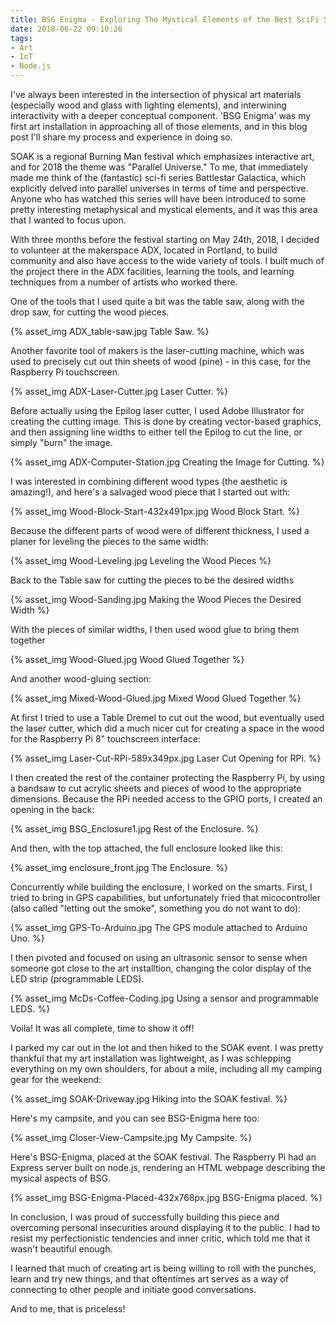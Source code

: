 ```yaml
---
title: BSG Enigma - Exploring The Mystical Elements of the Best SciFi Series Ever
date: 2018-06-22 09:10:26
tags:
- Art
- IoT
- Node.js
---
```


I've always been interested in the intersection of physical art materials (especially wood and glass with lighting elements), and interwining interactivity with a deeper conceptual component. 'BSG Enigma' was my first art installation in approaching all of those elements, and in this blog post I'll share my process and experience in doing so.

SOAK is a regional Burning Man festival which emphasizes interactive art, and for 2018 the theme was "Parallel Universe." To me, that immediately made me think of the (fantastic) sci-fi series Battlestar Galactica, which explicitly delved into parallel universes in terms of time and perspective. Anyone who has watched this series will have been introduced to some pretty interesting metaphysical and mystical elements, and it was this area that I wanted to focus upon.

With three months before the festival starting on May 24th, 2018, I decided to volunteer at the makerspace ADX, located in Portland, to build community and also have access to the wide variety of tools. I built much of the project there in the ADX facilities, learning the tools, and learning techniques from a number of artists who worked there.

One of the tools that I used quite a bit was the table saw, along with the drop saw, for cutting the wood pieces.
&nbsp;

{% asset_img ADX_table-saw.jpg Table Saw. %}

Another favorite tool of makers is the laser-cutting machine, which was used to precisely cut out thin sheets of wood (pine) - in this case, for the Raspberry Pi touchscreen. 
&nbsp;

{% asset_img ADX-Laser-Cutter.jpg Laser Cutter. %}

Before actually using the Epilog laser cutter, I used Adobe Illustrator for creating the cutting image. This is done by creating vector-based graphics, and then assigning line widths to either tell the Epilog to cut the line, or simply "burn" the image.
&nbsp;

{% asset_img ADX-Computer-Station.jpg Creating the Image for Cutting. %}

I was interested in combining different wood types (the aesthetic is amazing!), and here's a salvaged wood piece that I started out with:
&nbsp;

{% asset_img Wood-Block-Start-432x491px.jpg Wood Block Start. %}

Because the different parts of wood were of different thickness, I used a planer for leveling the pieces to the same width:
&nbsp;

{% asset_img Wood-Leveling.jpg Leveling the Wood Pieces %}

Back to the Table saw for cutting the pieces to be the desired widths
&nbsp;

{% asset_img Wood-Sanding.jpg Making the Wood Pieces the Desired Width %}

With the pieces of similar widths, I then used wood glue to bring them together
&nbsp;

{% asset_img Wood-Glued.jpg Wood Glued Together %}

And another wood-gluing section:
&nbsp;

{% asset_img Mixed-Wood-Glued.jpg Mixed Wood Glued Together %}

At first I tried to use a Table Dremel to cut out the wood, but eventually used the laser cutter, which did a much nicer cut for creating a space in the wood for the Raspberry Pi 8" touchscreen interface:
&nbsp;

{% asset_img Laser-Cut-RPi-589x349px.jpg Laser Cut Opening for RPi. %}

I then created the rest of the container protecting the Raspberry Pi, by using a bandsaw to cut acrylic sheets and pieces of wood to the appropriate dimensions. Because the RPi needed access to the GPIO ports, I created an opening in the back:
&nbsp;

{% asset_img BSG_Enclosure1.jpg Rest of the Enclosure. %}

And then, with the top attached, the full enclosure looked like this:
&nbsp;

{% asset_img enclosure_front.jpg The Enclosure. %}

Concurrently while building the enclosure, I worked on the smarts. First, I tried to bring in GPS capabilities, but unfortunately fried that micocontroller (also called "letting out the smoke", something you do not want to do):
&nbsp;

{% asset_img GPS-To-Arduino.jpg The GPS module attached to Arduino Uno. %}

I then pivoted and focused on using an ultrasonic sensor to sense when someone got close to the art installtion, changing the color display of the LED strip (programmable LEDS).
&nbsp;

{% asset_img McDs-Coffee-Coding.jpg  Using a sensor and programmable LEDS. %}

Voila! It was all complete, time to show it off!

I parked my car out in the lot and then hiked to the SOAK event. I was pretty thankful that my art installation was lightweight, as I was schlepping everything on my own shoulders, for about a mile, including all my camping gear for the weekend:
&nbsp;

{% asset_img SOAK-Driveway.jpg  Hiking into the SOAK festival. %}

Here's my campsite, and you can see BSG-Enigma here too:
&nbsp;

{% asset_img Closer-View-Campsite.jpg  My Campsite. %}


Here's BSG-Enigma, placed at the SOAK festival. The Raspberry Pi had an Express server built on node.js, rendering an HTML webpage describing the mysical aspects of BSG.
&nbsp;

{% asset_img BSG-Enigma-Placed-432x768px.jpg  BSG-Enigma placed. %}

In conclusion, I was proud of successfully building this piece and overcoming personal insecurities around displaying it to the public. I had to resist my perfectionistic tendencies and inner critic, which told me that it wasn't beautiful enough.

 I learned that much of creating art is being willing to roll with the punches, learn and try new things, and that oftentimes art serves as a way of connecting to other people and initiate good conversations.

And to me, that is priceless!
